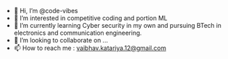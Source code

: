 - 👋 Hi, I’m @code-vibes
- 👀 I’m interested in competitive coding and portion ML
- 🌱 I’m currently learning Cyber security in my own and pursuing BTech in electronics and communication engineering.
- 💞️ I’m looking to collaborate on ...
- 📫 How to reach me : vaibhav.katariya.12@gmail.com

<!---
code-vibes/code-vibes is a ✨ special ✨ repository because its `README.md` (this file) appears on your GitHub profile.
You can click the Preview link to take a look at your changes.
--->
